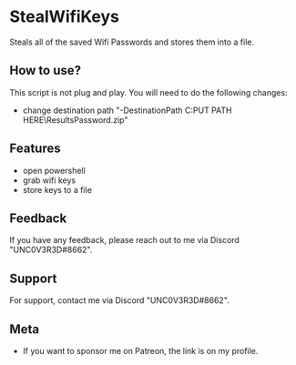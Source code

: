 
# StealWifiKeys
Steals all of the saved Wifi Passwords and stores them into a file.

## How to use?

This script is not plug and play. You will need to do the following changes:

- change destination path "-DestinationPath C:PUT PATH HERE\ResultsPassword.zip"


## Features

- open powershell
- grab wifi keys
- store keys to a file

## Feedback

If you have any feedback, please reach out to me via Discord "UNC0V3R3D#8662".






## Support

For support, contact me via  Discord "UNC0V3R3D#8662".


## Meta


- If you want to sponsor me on Patreon, the link is on my profile.


